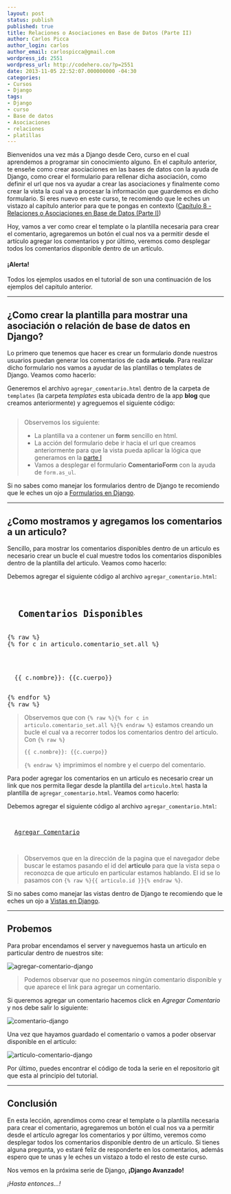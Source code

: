 ```yaml
---
layout: post
status: publish
published: true
title: Relaciones o Asociaciones en Base de Datos (Parte II)
author: Carlos Picca
author_login: carlos
author_email: carlospicca@gmail.com
wordpress_id: 2551
wordpress_url: http://codehero.co/?p=2551
date: 2013-11-05 22:52:07.000000000 -04:30
categories:
- Cursos
- Django
tags:
- Django
- curso
- Base de datos
- Asociaciones
- relaciones
- platillas
---
```

<p>Bienvenidos una vez más a Django desde Cero, curso en el cual aprendemos a programar sin conocimiento alguno. En el capítulo anterior, te enseñe como crear asociaciones en las bases de datos con la ayuda de Django, como crear el formulario para rellenar dicha asociación, como definir el url que nos va ayudar a crear las asociaciones y finalmente como crear la vista la cual va a procesar la información que guardemos en dicho formulario. Si eres nuevo en este curso, te recomiendo que le eches un vistazo al capítulo anterior para que te pongas en contexto (<a href="http://codehero.co/django-desde-cero-relaciones-o-asociaciones-en-base-de-datos-parte-i/">Capítulo 8 - Relaciones o Asociaciones en Base de Datos (Parte I)</a>)</p>

<p>Hoy, vamos a ver como crear el template o la plantilla necesaria para crear el comentario, agregaremos un botón el cual nos va a permitir desde el artículo agregar los comentarios y por último, veremos como desplegar todos los comentarios disponible dentro de un artículo.</p>

<div class="alert alert-info">
  <h4>
    ¡Alerta!
  </h4> Todos los ejemplos usados en el tutorial de son una continuación de los ejemplos del capitulo anterior.
</div>

<hr />

<h2>¿Como crear la plantilla para mostrar una asociación o relación de base de datos en Django?</h2>

<p>Lo primero que tenemos que hacer es crear un formulario donde nuestros usuarios puedan generar los comentarios de cada <strong>articulo</strong>. Para realizar dicho formulario nos vamos a ayudar de las plantillas o templates de Django. Veamos como hacerlo:</p>

<p>Generemos el archivo <code>agregar_comentario.html</code> dentro de la carpeta de <code>templates</code> (la carpeta <em>templates</em> esta ubicada dentro de la app <strong>blog</strong> que creamos anteriormente) y agreguemos el siguiente código:</p>

<pre></pre>

<blockquote>
  <p>Observemos los siguiente:</p>

  <ul>
  <li>La plantilla va a contener un <strong>form</strong> sencillo en html.</li>
  <li>La acción del formulario debe ir hacia el url que creamos anteriormente para que la vista pueda aplicar la lógica que generamos en la <a href="http://codehero.co/django-desde-cero-relaciones-o-asociaciones-en-base-de-datos-parte-i/">parte I</a> </li>
  <li>Vamos a desplegar el formulario <strong>ComentarioForm</strong> con la ayuda de <code>form.as_ul</code>.</li>
  </ul>
</blockquote>

<p>Si no sabes como manejar los formularios dentro de Django te recomiendo que le eches un ojo a <a href="http://codehero.co/django-desde-cero-formularios-forms/">Formularios en Django</a>.</p>

<hr />

<h2>¿Como mostramos y agregamos los comentarios a un articulo?</h2>

<p>Sencillo, para mostrar los comentarios disponibles dentro de un articulo es necesario crear un bucle el cual muestre todos los comentarios disponibles dentro de la plantilla del articulo. Veamos como hacerlo:</p>

<p>Debemos agregar el siguiente código al archivo <code>agregar_comentario.html</code>:</p>

<pre><h2>
  Comentarios Disponibles
</h2>
{% raw %}
{% for c in articulo.comentario_set.all %}


<p>
  {{ c.nombre}}: {{c.cuerpo}}
</p>
{% endfor %}
{% raw %}
</pre>

<blockquote>
  <p>Observemos que con <code>{% raw %}{% for c in articulo.comentario_set.all %}{% endraw %}</code> estamos creando un bucle el cual va a recorrer todos los comentarios dentro del articulo. Con <code>{% raw %}<p>{{ c.nombre}}: {{c.cuerpo}}</p>{% endraw %}</code> imprimimos el nombre y el cuerpo del comentario.</p>
</blockquote>

<p>Para poder agregar los comentarios en un articulo es necesario crear un link que nos permita llegar desde la plantilla del <code>articulo.html</code> hasta la plantilla de <code>agregar_comentario.html</code>. Veamos como hacerlo:</p>

<p>Debemos agregar el siguiente código al archivo <code>agregar_comentario.html</code>:</p>

<pre><p>
  <a href="/articulos/agregar_comentario/{{ articulo.id }}">Agregar Comentario</a>
</p>
</pre>

<blockquote>
  <p>Observemos que en la dirección de la pagina que el navegador debe buscar le estamos pasando el id del <strong>articulo</strong> para que la vista sepa o reconozca de que articulo en particular estamos hablando. El id se lo pasamos con <code>{% raw %}{{ articulo.id }}{% endraw %}</code>.</p>
</blockquote>

<p>Si no sabes como manejar las vistas dentro de Django te recomiendo que le eches un ojo a <a href="http://codehero.co/django-desde-cero-formularios-forms/">Vistas en Django</a>.</p>

<hr />

<h2>Probemos</h2>

<p>Para probar encendamos el server y naveguemos hasta un articulo en particular dentro de nuestros site:</p>

<p><img src="http://i.imgur.com/OMTJaWR.png" alt="agregar-comentario-django" /></p>

<blockquote>
  <p>Podemos observar que no poseemos ningún comentario disponible y que aparece el link para agregar un comentario.</p>
</blockquote>

<p>Si queremos agregar un comentario hacemos click en <em>Agregar Comentario</em> y nos debe salir lo siguiente:</p>

<p><img src="http://i.imgur.com/USddVpl.png" alt="comentario-django" /></p>

<p>Una vez que hayamos guardado el comentario o vamos a poder observar disponible en el articulo:</p>

<p><img src="http://i.imgur.com/sAx7XHK.png" alt="articulo-comentario-django" /></p>

<p>Por último, puedes encontrar el código de toda la serie en el repositorio git que esta al principio del tutorial.</p>

<hr />

<h2>Conclusión</h2>

<p>En esta lección, aprendimos como crear el template o la plantilla necesaria para crear el comentario, agregaremos un botón el cual nos va a permitir desde el artículo agregar los comentarios y por último, veremos como desplegar todos los comentarios disponible dentro de un artículo. Si tienes alguna pregunta, yo estaré feliz de responderte en los comentarios, además espero que te unas y le eches un vistazo a todo el resto de este curso.</p>

<p>Nos vemos en la próxima serie de Django, <strong>¡Django Avanzado!</strong></p>

<p><em>¡Hasta entonces...!</em></p>
